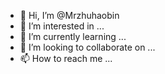 - 👋 Hi, I’m @Mrzhuhaobin
- 👀 I’m interested in ...
- 🌱 I’m currently learning ...
- 💞️ I’m looking to collaborate on ...
- 📫 How to reach me ...

<!---
Mrzhuhaobin/Mrzhuhaobin is a ✨ special ✨ repository because its `README.md` (this file) appears on your GitHub profile.
You can click the Preview link to take a look at your changes.
--->
